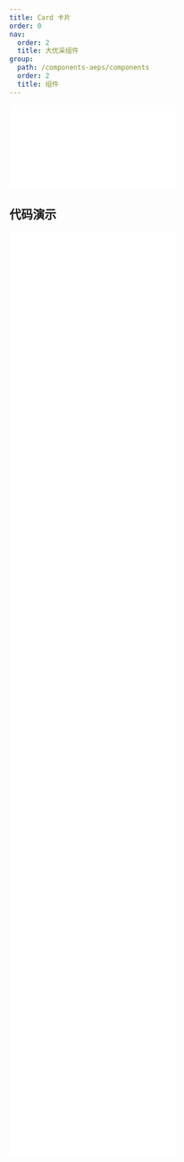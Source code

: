 ```yaml
---
title: Card 卡片
order: 0
nav:
  order: 2
  title: 大优采组件
group:
  path: /components-aeps/components
  order: 2
  title: 组件
---
```


<div>
<embed src="@docs-common/card/index.md"></embed>
</div>
        
## 代码演示

<Row gutter=8>

  <Col span=24>
    
  <div class="code-box"><embed src="@abiz-rc-aeps/card/demo/basic-card-aeps.md"></embed></div>
          
  <div class="code-box"><embed src="@abiz-rc-aeps/card/demo/border-less-card-aeps.md"></embed></div>
          
  <div class="code-box"><embed src="@abiz-rc-aeps/card/demo/flexible-content-card-aeps.md"></embed></div>
          
  <div class="code-box"><embed src="@abiz-rc-aeps/card/demo/grid-card-card-aeps.md"></embed></div>
          
  <div class="code-box"><embed src="@abiz-rc-aeps/card/demo/in-column-card-aeps.md"></embed></div>
          
  <div class="code-box"><embed src="@abiz-rc-aeps/card/demo/inner-card-aeps.md"></embed></div>
          
  <div class="code-box"><embed src="@abiz-rc-aeps/card/demo/loading-card-aeps.md"></embed></div>
          
  <div class="code-box"><embed src="@abiz-rc-aeps/card/demo/meta-card-aeps.md"></embed></div>
          
  <div class="code-box"><embed src="@abiz-rc-aeps/card/demo/simple-card-aeps.md"></embed></div>
          
  <div class="code-box"><embed src="@abiz-rc-aeps/card/demo/tabs-card-aeps.md"></embed></div>
          
  </Col>
          
</Row>
        
<div><embed src="@docs-common/card/index-api.md"></embed><div>
        
